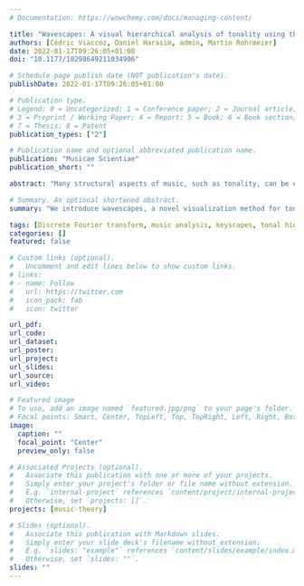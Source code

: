 ```yaml
---
# Documentation: https://wowchemy.com/docs/managing-content/

title: "Wavescapes: A visual hierarchical analysis of tonality using the discrete Fourier transform"
authors: [Cédric Viaccoz, Daniel Harasim, admin, Martin Rohrmeier]
date: 2022-01-17T09:26:05+01:00
doi: "10.1177/10298649211034906"

# Schedule page publish date (NOT publication's date).
publishDate: 2022-01-17T09:26:05+01:00

# Publication type.
# Legend: 0 = Uncategorized; 1 = Conference paper; 2 = Journal article;
# 3 = Preprint / Working Paper; 4 = Report; 5 = Book; 6 = Book section;
# 7 = Thesis; 8 = Patent
publication_types: ["2"]

# Publication name and optional abbreviated publication name.
publication: "Musicae Scientiae"
publication_short: ""

abstract: "Many structural aspects of music, such as tonality, can be expressed using hierarchical representations. In music analysis, so-called keyscapes can be used to map a key estimate (e.g., C major, F minor) to each subsection of a piece of music, thus providing an intuitive visual representation of its tonality, in particular of the hierarchical organization of local and global keys. However, that approach is limited in that the mapping relies on assumptions that are specific to common-practice tonality, such as the existence of 24 major and minor keys. This limitation can be circumvented by applying the discrete Fourier transform (DFT) to the tonal space. The DFT does not rely on style-specific theoretical assumptions but only presupposes an encoding of the music as pitch classes in 12-tone equal temperament. We introduce wavescapes, a novel visualization method for tonal hierarchies that combines the visual representation of keyscapes with music analysis based on the DFT. Since wavescapes produce visual analyses deterministically, a number of potential subjective biases are removed. By concentrating on one or more Fourier coefficients, the role of the analyst is thus focused on the interpretation and contextualization of the results. We illustrate the usefulness of this method for computational music theory by analyzing eight compositions from different historical epochs and composers (Josquin, Bach, Liszt, Chopin, Scriabin, Webern, Coltrane, Ligeti) in terms of the phase and magnitude of several Fourier coefficients. We also provide a Python library that allows such visualizations to be easily generated for any piece of music for which a symbolic score or audio recording is available."

# Summary. An optional shortened abstract.
summary: "We introduce wavescapes, a novel visualization method for tonal hierarchies that combines the visual representation of keyscapes with music analysis based on the discrete Fourier transformation (DFT) and illustrate it by analyzing compositions by Josquin, Bach, Liszt, Chopin, Scriabin, Webern, Coltrane, and Ligeti."

tags: [Discrete Fourier transform, music analysis, keyscapes, tonal hierarchy, visualization]
categories: []
featured: false

# Custom links (optional).
#   Uncomment and edit lines below to show custom links.
# links:
# - name: Follow
#   url: https://twitter.com
#   icon_pack: fab
#   icon: twitter

url_pdf:
url_code:
url_dataset:
url_poster:
url_project:
url_slides:
url_source:
url_video:

# Featured image
# To use, add an image named `featured.jpg/png` to your page's folder. 
# Focal points: Smart, Center, TopLeft, Top, TopRight, Left, Right, BottomLeft, Bottom, BottomRight.
image:
  caption: ""
  focal_point: "Center"
  preview_only: false

# Associated Projects (optional).
#   Associate this publication with one or more of your projects.
#   Simply enter your project's folder or file name without extension.
#   E.g. `internal-project` references `content/project/internal-project/index.md`.
#   Otherwise, set `projects: []`.
projects: [music-theory]

# Slides (optional).
#   Associate this publication with Markdown slides.
#   Simply enter your slide deck's filename without extension.
#   E.g. `slides: "example"` references `content/slides/example/index.md`.
#   Otherwise, set `slides: ""`.
slides: ""
---
```

